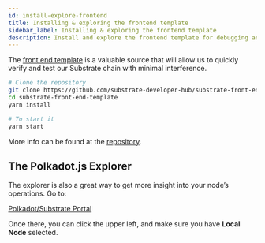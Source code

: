 ```yaml
---
id: install-explore-frontend
title: Installing & exploring the frontend template
sidebar_label: Installing & exploring the frontend template
description: Install and explore the frontend template for debugging and developing your pallet.
---
```


The [front end template](https://github.com/substrate-developer-hub/substrate-front-end-template) is a valuable source that will allow us to quickly verify and test our Substrate chain with minimal interference.  

```bash
# Clone the repository
git clone https://github.com/substrate-developer-hub/substrate-front-end-template.git
cd substrate-front-end-template
yarn install

# To start it
yarn start
```

More info can be found at the [repository](https://github.com/substrate-developer-hub/substrate-front-end-template).

## The Polkadot.js Explorer

The explorer is also a great way to get more insight into your node’s operations. Go to:

[Polkadot/Substrate Portal](https://polkadot.js.org/apps/#/explorer)

Once there, you can click the upper left, and make sure you have **Local Node** selected.